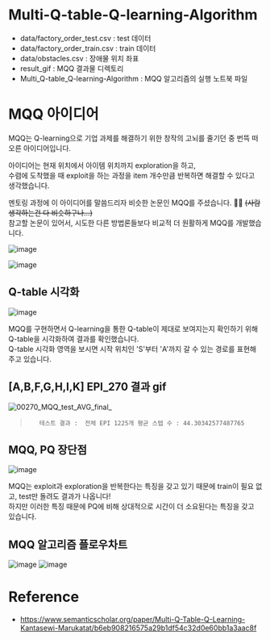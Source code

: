 # Multi-Q-table-Q-learning-Algorithm
* data/factory_order_test.csv : test 데이터
* data/factory_order_train.csv : train 데이터
* data/obstacles.csv : 장애물 위치 좌표
* result_gif : MQQ 결과물 디렉토리
* Multi_Q-table_Q-learning-Algorithm : MQQ 알고리즘의 실행 노트북 파일



# MQQ 아이디어
MQQ는 Q-learning으로 기업 과제를 해결하기 위한 창작의 고뇌를 줄기던 중 번뜩 떠오른 아이디어입니다.   

아이디어는 현재 위치에서 아이템 위치까지 exploration을 하고,   
수렴에 도착했을 때 exploit을 하는 과정을 item 개수만큼 반복하면 해결할 수 있다고 생각했습니다.   

멘토링 과정에 이 아이디어를 말씀드리자 비슷한 논문인 MQQ를 주셨습니다. 🙇‍♂️ ~~(사람 생각하는건 다 비슷하구나...)~~   
참고할 논문이 있어서, 시도한 다른 방법론들보다 비교적 더 원활하게 MQQ를 개발했습니다.

![image](https://user-images.githubusercontent.com/44988108/172668794-c398c569-276a-4fb4-9807-1672f4000fed.png)

![image](https://user-images.githubusercontent.com/44988108/172668794-c398c569-276a-4fb4-9807-1672f4000fed.png)

## Q-table 시각화
![image](https://user-images.githubusercontent.com/41228208/172742632-046ad4db-a614-4b24-9987-ae786e4a37d0.png)

MQQ를 구현하면서 Q-learning을 통한 Q-table이 제대로 보여지는지 확인하기 위해 Q-table을 시각화하여 결과를 확인했습니다.   
Q-table 시각화 영역을 보시면 시작 위치인 'S'부터 'A'까지 갈 수 있는 경로를 표현해주고 있습니다.

## [A,B,F,G,H,I,K] EPI_270 결과 gif  
![00270_MQQ_test_AVG_final_](https://user-images.githubusercontent.com/96896665/172498019-5bb1395c-f8a7-4ee4-ad86-484a6769e593.gif)
>        테스트 결과 :  전체 EPI 1225개 평균 스텝 수 : 44.30342577487765

## MQQ, PQ 장단점
![image](https://user-images.githubusercontent.com/44988108/172670671-17cf4667-544a-4067-adc8-e63c1c57dd45.png)

MQQ는 exploit과 exploration을 반복한다는 특징을 갖고 있기 때문에 train이 필요 없고, test만 돌려도 결과가 나옵니다!   
하지만 이러한 특징 때문에 PQ에 비해 상대적으로 시간이 더 소요된다는 특징을 갖고 있습니다.


<!-- ## MQQ 아이디어 도식화
![image](https://user-images.githubusercontent.com/96896665/172497638-9d744efb-cb8d-4411-8e08-d0270effd53d.png)
 -->
## MQQ 알고리즘 플로우차트
![image](https://user-images.githubusercontent.com/96896665/172497430-34378603-bc0b-4d27-9241-9ea80e31e074.png)
![image](https://user-images.githubusercontent.com/96896665/172497497-582f1554-83d9-477c-b75c-ee6eac2d26dd.png)




# Reference
* https://www.semanticscholar.org/paper/Multi-Q-Table-Q-Learning-Kantasewi-Marukatat/b6eb908216575a29b1df54c32d0e60bb1a3aac8f
